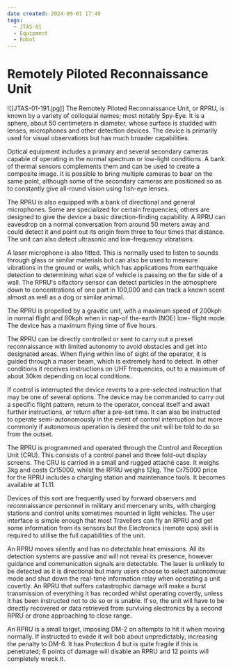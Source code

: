 ```yaml
---
date created: 2024-09-01 17:49
tags:
  - JTAS-01
  - Equipment
  - Robot
---
```


# Remotely Piloted Reconnaissance Unit

![[JTAS-01-191.jpg]]
The Remotely Piloted Reconnaissance Unit, or RPRU, is known by a variety of colloquial names; most notably Spy-Eye. It is a sphere, about 50 centimeters in diameter, whose surface is studded with lenses, microphones and other detection devices. The device is primarily used for visual observations but has much broader capabilities.

Optical equipment includes a primary and several secondary cameras capable of operating in the normal spectrum or low-light conditions. A bank of thermal sensors complements them and can be used to create a composite image. It is possible to bring multiple cameras to bear on the same point, although some of the secondary cameras are positioned so as to constantly give all-round vision using fish-eye lenses.

The RPRU is also equipped with a bank of directional and general microphones. Some are specialized for certain frequencies; others are designed to give the device a basic direction-finding capability. A RPRU can eavesdrop on a normal conversation from around 50 meters away and could detect it and point out its origin from three to four times that distance. The unit can also detect ultrasonic and low-frequency vibrations.

A laser microphone is also fitted. This is normally used to listen to sounds through glass or similar materials but can also be used to measure vibrations in the ground or walls, which has applications from earthquake detection to determining what size of vehicle is passing on the far side of a wall. The RPRU's olfactory sensor can detect particles in the atmosphere down to concentrations of one part in 100,000 and can track a known scent almost as well as a dog or similar animal.

The RPRU is propelled by a gravitic unit, with a maximum speed of 200kph in normal flight and 60kph when in nap-of the-earth (NOE) low- flight mode. The device has a maximum flying time of five hours.

The RPRU can be directly controlled or sent to carry out a preset reconnaissance with limited autonomy to avoid obstacles and get into designated areas. When flying within line of sight of the operator, it is guided through a maser beam, which is extremely hard to detect. In other conditions it receives instructions on UHF frequencies, out to a maximum of about 30km depending on local conditions.

If control is interrupted the device reverts to a pre-selected instruction that may be one of several options. The device may be commanded to carry out a specific flight pattern, return to the operator, conceal itself and await further instructions, or return after a pre-set time. It can also be instructed to operate semi-autonomously in the event of control interruption but more commonly if autonomous operation is desired the unit will be told to do so from the outset.

The RPRU is programmed and operated through the Control and Reception Unit (CRU). This consists of a control panel and three fold-out display screens. The CRU is carried in a small and rugged attaché case. It weighs 3kg and costs Cr15000, whilst the RPRU weighs 12kg. The Cr75000 price for the RPRU includes a charging station and maintenance tools. It becomes available at TL11.

Devices of this sort are frequently used by forward observers and reconnaissance personnel in military and mercenary units, with charging stations and control units sometimes mounted in light vehicles. The user interface is simple enough that most Travellers can fly an RPRU and get some information from its sensors but the Electronics (remote ops) skill is required to utilise the full capabilities of the unit.

An RPRU moves silently and has no detectable heat emissions. All its detection systems are passive and will not reveal its presence, however guidance and communication signals are detectable. The laser is unlikely to be detected as it is directional but many users choose to select autonomous mode and shut down the real-time information relay when operating a unit covertly. An RPRU that suffers catastrophic damage will make a burst transmission of everything it has recorded whilst operating covertly, unless it has been instructed not to do so or is unable. If so, the unit will have to be directly recovered or data retrieved from surviving electronics by a second RPRU or drone approaching to close range.

An RPRU is a small target, imposing DM-2 on attempts to hit it when moving normally. If instructed to evade it will bob about unpredictably, increasing the penalty to DM-6. It has Protection 4 but is quite fragile if this is penetrated; 6 points of damage will disable an RPRU and 12 points will completely wreck it.
